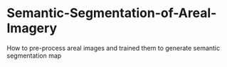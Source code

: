 # Semantic-Segmentation-of-Areal-Imagery
How to pre-process areal images and trained them to generate semantic segmentation map
